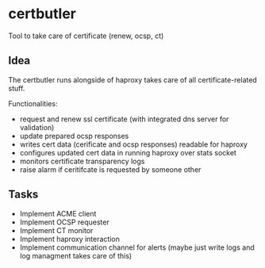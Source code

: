 # certbutler

Tool to take care of certificate (renew, ocsp, ct)

## Idea
The certbutler runs alongside of haproxy takes care of all certificate-related stuff.

Functionalities:
- request and renew ssl certificate (with integrated dns server for validation)
- update prepared ocsp responses
- writes cert data (cerificate and ocsp responses) readable for haproxy
- configures updated cert data in running haproxy over stats socket
- monitors certificate transparency logs
- raise alarm if ceritifcate is requested by someone other

## Tasks
- Implement ACME client
- Implement OCSP requester
- Implement CT monitor
- Implement haproxy interaction
- Implement communication channel for alerts (maybe just write logs and log managment takes care of this)
